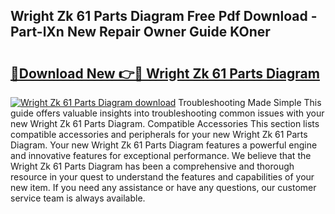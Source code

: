 ## Wright Zk 61 Parts Diagram Free Pdf Download - Part-lXn New Repair Owner Guide KOner

# <h2><a href="http://dfsrm4b.blite.top/?on=Wright+Zk+61+Parts+Diagram">🔗Download New 👉🔴 Wright Zk 61 Parts Diagram</a></h2>

[![Wright Zk 61 Parts Diagram download](https://i.imgur.com/lujVjoI.png)](http://dfsrm4b.blite.top/?on=Wright+Zk+61+Parts+Diagram)
Troubleshooting Made Simple This guide offers valuable insights into troubleshooting common issues with your new Wright Zk 61 Parts Diagram. Compatible Accessories This section lists compatible accessories and peripherals for your new Wright Zk 61 Parts Diagram. Your new Wright Zk 61 Parts Diagram features a powerful engine and innovative features for exceptional performance. We believe that the Wright Zk 61 Parts Diagram has been a comprehensive and thorough resource in your quest to understand the features and capabilities of your new item. If you need any assistance or have any questions, our customer service team is always available.
